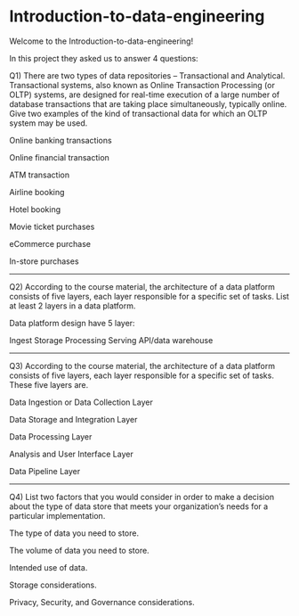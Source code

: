 # Introduction-to-data-engineering

Welcome to the Introduction-to-data-engineering!

In this project they asked us to answer 4 questions:

Q1) There are two types of data repositories – Transactional and Analytical. Transactional systems, also known as Online Transaction Processing (or OLTP) systems, are designed for real-time execution of a large number of database transactions that are taking place simultaneously, typically online. Give two examples of the kind of transactional data for which an OLTP system may be used.

Online banking transactions

Online financial transaction

ATM transaction

Airline booking

Hotel booking

Movie ticket purchases

eCommerce purchase

In-store purchases

--------------------------------------

Q2) According to the course material, the architecture of a data platform consists of five layers, each layer responsible for a specific set of tasks. List at least 2 layers in a data platform.

Data platform design have 5 layer:

Ingest
Storage
Processing
Serving
API/data warehouse

-------------------------------------

Q3) According to the course material, the architecture of a data platform consists of five layers, each layer responsible for a specific set of tasks. These five layers are.

Data Ingestion or Data Collection Layer

Data Storage and Integration Layer

Data Processing Layer

Analysis and User Interface Layer

Data Pipeline Layer

------------------------------

Q4) List two factors that you would consider in order to make a decision about the type of data store that meets your organization’s needs for a particular implementation.

The type of data you need to store.

The volume of data you need to store.

Intended use of data.

Storage considerations.

Privacy, Security, and Governance considerations.

